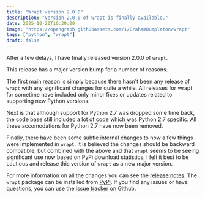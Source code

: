 ```yaml
---
title: "Wrapt version 2.0.0"
description: "Version 2.0.0 of wrapt is finally available."
date: 2025-10-20T10:30:00
image: "https://opengraph.githubassets.com/1/GrahamDumpleton/wrapt"
tags: ["python", "wrapt"]
draft: false
---
```


After a few delays, I have finally released version 2.0.0 of `wrapt`.

This release has a major version bump for a number of reasons.

The first main reason is simply because there hasn't been any release of `wrapt` with any significant changes for quite a while. All releases for wrapt for sometime have included only minor fixes or updates related to supporting new Python versions.

Next is that although support for Python 2.7 was dropped some time back, the code base still included a lot of code which was Python 2.7 specific. All these accomodations for Python 2.7 have now been removed.

Finally, there have been some subtle internal changes to how a few things were implemented in `wrapt`. It is believed the changes should be backward compatible, but combined with the above and that `wrapt` seems to be seeing significant use now based on PyPi download statistics, I felt it best to be cautious and release this version of `wrapt` as a new major version.

For more information on all the changes you can see the [release notes](https://wrapt.readthedocs.io/en/master/changes.html). The `wrapt` package can be installed from [PyPi](https://pypi.org/project/wrapt/). If you find any issues or have questions, you can use the [issue tracker](https://github.com/GrahamDumpleton/wrapt/issues) on Github.
